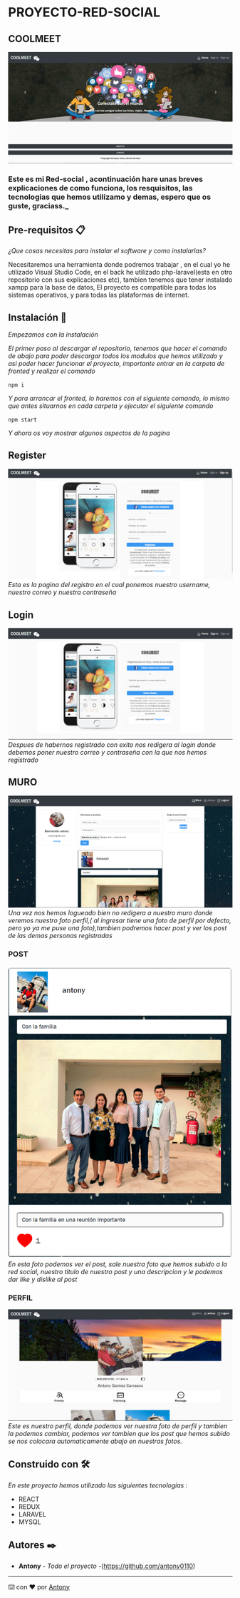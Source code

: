 # PROYECTO-RED-SOCIAL
## COOLMEET
![](./FotosReadme/home.png)

### Este es mi Red-social , acontinuación hare unas breves explicaciones de como funciona, los resquisitos, las tecnologias que hemos utilizamo y demas, espero que os guste, graciass._

## Pre-requisitos 📋

_¿Que cosas necesitas para instalar el software y como instalarlas?_

Necesitaremos una herramienta donde podremos trabajar , en el cual yo he utilizado Visual Studio Code, en el back he utilizado php-laravel(esta en otro repositorio con sus explicaciones etc), tambien tenemos que tener instalado xampp para la base de datos,  El proyecto es compatible para todas los sistemas operativos, y para todas las plataformas de internet.

## Instalación 🔧


_Empezamos con la instalación_

_El primer paso al descargar el repositorio, tenemos que hacer el comando de abajo para poder descargar todos los modulos que hemos utilizado y asi poder hacer funcionar el proyecto, importante entrar en la carpeta de fronted y realizar el comando_

  

```
npm i
```

  

_Y para arrancar el fronted, lo haremos con el siguiente comando, lo mismo que antes situarnos en cada carpeta y ejecutar el siguiente comando_

```
npm start
```
_Y ahora os voy mostrar algunos aspectos de la pagina_

  

## Register
![](./FotosReadme/Register.PNG)
 _Esta es la pagina del registro en el cual ponemos nuestro username, nuestro correo y nuestra contraseña_
## Login
![](./FotosReadme/login.png)
_Despues de habernos registrado con exito nos redigera al login donde debemos poner nuestro correo y contraseña con la que nos hemos registrado_
## MURO
![](./FotosReadme/muro.png)
_Una vez nos hemos logueado bien no redigera a nuestro muro donde veremos nuestro foto perfil,( al ingresar tiene una foto de perfil por defecto, pero yo ya me puse una foto),tambien podremos hacer post y ver los post de las demas personas registradas_
### POST
![](./FotosReadme/posts.png)
<br>
_En esta foto podemos ver el post, sale nuestra foto que hemos subido a la red social, nuestro titulo de nuestro post y una descripcion y le podemos dar like y dislike al post_

### PERFIL
![](./FotosReadme/perfil.png)
_Este es nuestro perfil, donde podemos ver nuestra foto de perfil y tambien la podemos cambiar, podemos ver tambien que los post que hemos subido se nos colocara automaticamente abajo en nuestras fotos._

## Construido con 🛠️

_En este proyecto hemos utilizado las siguientes tecnologias :_

  

*  REACT  
*  REDUX
*  LARAVEL
*  MYSQL



  

## Autores ✒️

  


*  **Antony** - *Todo el proyecto* -(https://github.com/antony0110)


---

⌨️ con ❤️ por [Antony](https://github.com/antony0110)
